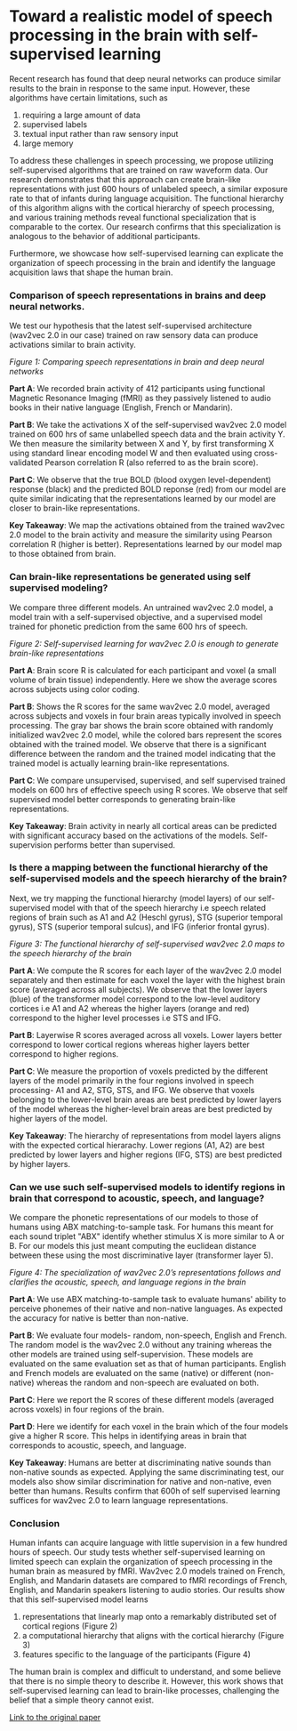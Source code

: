 # Toward a realistic model of speech processing in the brain with self-supervised learning

Recent research has found that deep neural networks can produce similar results to the brain in response to the same input. However, these algorithms have certain limitations, such as
1. requiring a large amount of data
2. supervised labels
3. textual input rather than raw sensory input
4. large memory

To address these challenges in speech processing, we propose utilizing self-supervised algorithms that are trained on raw waveform data. Our research demonstrates that this approach can create brain-like representations with just 600 hours of unlabeled speech, a similar exposure rate to that of infants during language acquisition. The functional hierarchy of this algorithm aligns with the cortical hierarchy of speech processing, and various training methods reveal functional specialization that is comparable to the cortex. Our research confirms that this specialization is analogous to the behavior of additional participants.

Furthermore, we showcase how self-supervised learning can explicate the organization of speech processing in the brain and identify the language acquisition laws that shape the human brain.

### Comparison of speech representations in brains and deep neural networks.
We test our hypothesis that the latest self-supervised architecture (wav2vec 2.0 in our case) trained on raw sensory data can produce activations similar to brain activity.
<p>
    <img src="figure1.png" alt><br>
    <em>Figure 1: Comparing speech representations in brain and deep neural networks</em>
</p>

**Part A**: We recorded brain activity of 412 participants using functional Magnetic Resonance Imaging (fMRI) as they passively listened to audio books in their native language (English, French or Mandarin).

**Part B**: We take the activations X of the self-supervised wav2vec 2.0 model trained on 600 hrs of same unlabelled speech data and the brain activity Y. We then measure the similarity between X and Y, by first transforming X using standard linear encoding model W and then evaluated using cross-validated Pearson correlation R (also referred to as the brain score).

**Part C**: We observe that the true BOLD (blood oxygen level-dependent) response (black) and the predicted BOLD reponse (red) from our model are quite similar indicating that the representations learned by our model are closer to brain-like representations.

**Key Takeaway**: We map the activations obtained from the trained wav2vec 2.0 model to the brain activity and measure the similarity using Pearson correlation R (higher is better). Representations learned by our model map to those obtained from brain.

### Can brain-like representations be generated using self supervised modeling?
We compare three different models. An untrained wav2vec 2.0 model, a model train with a self-supervised objective, and a supervised model trained for phonetic prediction from the same 600 hrs of speech.
<p>
    <img src="figure2.png" alt><br>
    <em>Figure 2: Self-supervised learning for wav2vec 2.0 is enough to generate brain-like representations</em>
</p>

**Part A**: Brain score R is calculated for each participant and voxel (a small volume of brain tissue) independently. Here we show the average scores across subjects using color coding. 

**Part B**: Shows the R scores for the same wav2vec 2.0 model, averaged across subjects and voxels in four brain areas typically involved in speech processing. The gray bar shows the brain score obtained with randomly initialized wav2vec 2.0 model, while the colored bars represent the scores obtained with the trained model. We observe that there is a significant difference between the random and the trained model indicating that the trained model is actually learning brain-like representations.

**Part C**: We compare unsupervised, supervised, and self supervised trained models on 600 hrs of effective speech using R scores. We observe that self supervised model better corresponds to generating brain-like representations.

**Key Takeaway**: Brain activity in nearly all cortical areas can be predicted with significant accuracy based on the activations of the models. Self-supervision performs better than supervised.

### Is there a mapping between the functional hierarchy of the self-supervised models and the speech hierarchy of the brain?
Next, we try mapping the functional hierarchy (model layers) of our self-supervised model with that of the speech hierarchy i.e speech related regions of brain such as A1 and A2 (Heschl gyrus), STG (superior temporal gyrus), STS (superior temporal sulcus), and IFG (inferior frontal gyrus).
<p>
    <img src="figure3.png" alt><br>
    <em>Figure 3: The functional hierarchy of self-supervised wav2vec 2.0 maps to the speech hierarchy of the brain</em>
</p>

**Part A**: We compute the R scores for each layer of the wav2vec 2.0 model separately and then estimate for each voxel the layer with the highest brain score (averaged across all subjects). We observe that the lower layers (blue) of the transformer model correspond to the low-level auditory cortices i.e A1 and A2 whereas the higher layers (orange and red) correspond to the higher level processes i.e STS and IFG.

**Part B**: Layerwise R scores averaged across all voxels. Lower layers better correspond to lower cortical regions whereas higher layers better correspond to higher regions.

**Part C**: We measure the proportion of voxels predicted by the different layers of the model primarily in the four regions involved in speech processing- A1 and A2, STG, STS, and IFG. We observe that voxels belonging to the lower-level brain areas are best predicted by lower layers of the model whereas the higher-level brain areas are best predicted by higher layers of the model.

**Key Takeaway**: The hierarchy of representations from model layers aligns with the expected cortical hierarachy. Lower regions (A1, A2) are best predicted by lower layers and higher regions (IFG, STS) are best predicted by higher layers.

###  Can we use such self-supervised models to identify regions in brain that correspond to acoustic, speech, and language?
We compare the phonetic representations of our models to those of humans using ABX matching-to-sample task. For humans this meant for each sound triplet "ABX" identify whether stimulus X is more similar to A or B. For our models this just meant computing the euclidean distance between these using the most discriminative layer (transformer layer 5).
<p>
    <img src="figure4.png" alt><br>
    <em>Figure 4: The specialization of wav2vec 2.0’s representations follows and clarifies the acoustic, speech, and language regions in the brain</em>
</p>

**Part A**: We use ABX matching-to-sample task to evaluate humans' ability to perceive phonemes of their native and non-native languages. As expected the accuracy for native is better than non-native.

**Part B**: We evaluate four models- random, non-speech, English and French. The random model is the wav2vec 2.0 without any training whereas the other models are trained using self-supervision. These models are evaluated on the same evaluation set as that of human participants. English and French models are evaluated on the same (native) or different (non-native) whereas the random and non-speech are evaluated on both.

**Part C**: Here we report the R scores of these different models (averaged across voxels) in four regions of the brain.

**Part D**: Here we identify for each voxel in the brain which of the four models give a higher R score. This helps in identifying areas in brain that corresponds to acoustic, speech, and language.

**Key Takeaway**: Humans are better at discriminating native sounds than non-native sounds as expected. Applying the same discriminating test, our models also show similar discrimination for native and non-native, even better than humans. Results confirm that 600h of self supervised learning suffices for wav2vec 2.0 to learn language representations. 

### Conclusion
Human infants can acquire language with little supervision in a few hundred hours of speech. Our study tests whether self-supervised learning on limited speech can explain the organization of speech processing in the human brain as measured by fMRI. Wav2vec 2.0 models trained on French, English, and Mandarin datasets are compared to fMRI recordings of French, English, and Mandarin speakers listening to audio stories. Our results show that this self-supervised model learns 
1. representations that linearly map onto a remarkably distributed set of cortical regions (Figure 2)
2. a computational hierarchy that aligns with the cortical hierarchy (Figure 3)
3. features specific to the language of the participants (Figure 4)

The human brain is complex and difficult to understand, and some believe that there is no simple theory to describe it. However, this work shows that self-supervised learning can lead to brain-like processes, challenging the belief that a simple theory cannot exist.

[Link to the original paper](https://openreview.net/pdf?id=Y6A4-R_Hgsw)
